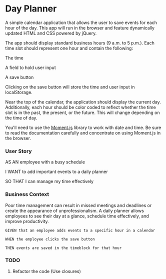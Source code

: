 # Day Planner

A simple calendar application that allows the user to save events for each hour of the day. This app will run in the browser and feature dynamically updated HTML and CSS powered by jQuery.

The app should display standard business hours (9 a.m. to 5 p.m.). Each time slot should represent one hour and contain the following:

The time

A field to hold user input

A save button

Clicking on the save button will store the time and user input in localStorage.

Near the top of the calendar, the application should display the current day. Additionally, each hour should be color coded to reflect whether the time slot is in the past, the present, or the future. This will change depending on the time of day.

You'll need to use the [Moment.js](https://momentjs.com/) library to work with date and time. Be sure to read the documentation carefully and concentrate on using Moment.js in the browser.


### User Story

AS AN employee with a busy schedule

I WANT to add important events to a daily planner

SO THAT I can manage my time effectively

### Business Context 

Poor time management can result in missed meetings and deadlines or create the appearance of unprofessionalism. A daily planner allows employees to see their day at a glance, schedule time effectively, and improve productivity.

```
GIVEN that an employee adds events to a specific hour in a calendar

WHEN the employee clicks the save button

THEN events are saved in the timeblock for that hour
```

### TODO

1) Refactor the code (Use closures)





